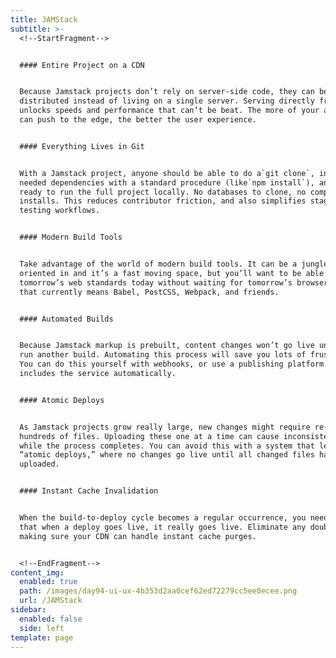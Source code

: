 ```yaml
---
title: JAMStack
subtitle: >-
  <!--StartFragment-->


  #### Entire Project on a CDN


  Because Jamstack projects don’t rely on server-side code, they can be
  distributed instead of living on a single server. Serving directly from a CDN
  unlocks speeds and performance that can’t be beat. The more of your app you
  can push to the edge, the better the user experience.


  #### Everything Lives in Git


  With a Jamstack project, anyone should be able to do a`git clone`, install any
  needed dependencies with a standard procedure (like`npm install`), and be
  ready to run the full project locally. No databases to clone, no complex
  installs. This reduces contributor friction, and also simplifies staging and
  testing workflows.


  #### Modern Build Tools


  Take advantage of the world of modern build tools. It can be a jungle to get
  oriented in and it’s a fast moving space, but you’ll want to be able to use
  tomorrow’s web standards today without waiting for tomorrow’s browsers. And
  that currently means Babel, PostCSS, Webpack, and friends.


  #### Automated Builds


  Because Jamstack markup is prebuilt, content changes won’t go live until you
  run another build. Automating this process will save you lots of frustration.
  You can do this yourself with webhooks, or use a publishing platform that
  includes the service automatically.


  #### Atomic Deploys


  As Jamstack projects grow really large, new changes might require re-deploying
  hundreds of files. Uploading these one at a time can cause inconsistent state
  while the process completes. You can avoid this with a system that lets you do
  “atomic deploys,” where no changes go live until all changed files have been
  uploaded.


  #### Instant Cache Invalidation


  When the build-to-deploy cycle becomes a regular occurrence, you need to know
  that when a deploy goes live, it really goes live. Eliminate any doubt by
  making sure your CDN can handle instant cache purges.


  <!--EndFragment-->
content_img:
  enabled: true
  path: /images/day94-ui-ux-4b353d2aa0cef62ed72279cc5ee0ecee.png
  url: /JAMStack
sidebar:
  enabled: false
  side: left
template: page
---
```


